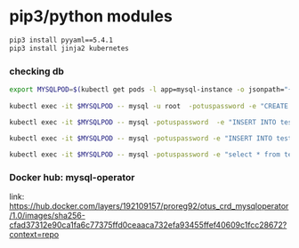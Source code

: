 # pip3/python modules

```sh
pip3 install pyyaml==5.4.1
pip3 install jinja2 kubernetes
```

### checking db

```sh
export MYSQLPOD=$(kubectl get pods -l app=mysql-instance -o jsonpath="{.items[*].metadata.name}")
    
kubectl exec -it $MYSQLPOD -- mysql -u root  -potuspassword -e "CREATE TABLE test ( id smallint unsigned not null auto_increment name varchar(20) not null, constraint pk_example primary key (id) );" otus-database

kubectl exec -it $MYSQLPOD -- mysql -potuspassword  -e "INSERT INTO test ( id, name ) VALUES ( null, 'some data' );" otus-database
     
kubectl exec -it $MYSQLPOD -- mysql -potuspassword -e "INSERT INTO test ( id, name ) VALUES ( null, 'some data-2' );" otus-database

kubectl exec -it $MYSQLPOD -- mysql -potuspassword -e "select * from test;" otus-database
```

### Docker hub: mysql-operator

link: https://hub.docker.com/layers/192109157/proreg92/otus_crd_mysqloperator/1.0/images/sha256-cfad37312e90ca1fa6c77375ffd0ceaaca732efa93455ffef40609c1fcc28672?context=repo 